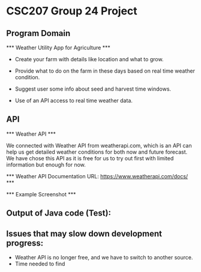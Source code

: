 # CSC207 Group 24 Project

## Program Domain

*** Weather Utility App for Agriculture ***

- Create your farm with details like location and what to grow.

- Provide what to do on the farm in these days based on real time weather condition.

- Suggest user some info about seed and harvest time windows.

- Use of an API access to real time weather data.


## API

*** Weather API ***

We connected with Weather API from weatherapi.com, which is an API can help us get detailed weather conditions for both
now and future forecast. We have chose this API as it is free for us to try out first with limited information but
enough for now.

*** Weather API Documentation URL: https://www.weatherapi.com/docs/ ***

*** Example Screenshot ***



## Output of Java code (Test):

## Issues that may slow down development progress:
- Weather API is no longer free, and we have to switch to another source.
- Time needed to find 
